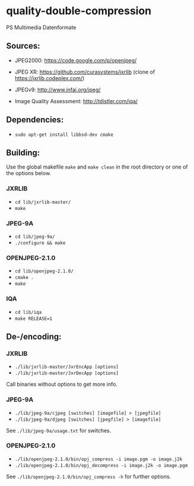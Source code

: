 # quality-double-compression
PS Multimedia Datenformate

## Sources:

* JPEG2000: https://code.google.com/p/openjpeg/
* JPEG XR: https://github.com/curasystems/jxrlib (clone of https://jxrlib.codeplex.com/)
* JPEGv9: http://www.infai.org/jpeg/

* Image Quality Assessment: http://tdistler.com/iqa/

## Dependencies:

* `sudo apt-get install libbsd-dev cmake`

## Building:

Use the global makefile `make` and `make clean` in the root directory or one of the options below.

### JXRLIB

* `cd lib/jxrlib-master/`
* `make`

### JPEG-9A

* `cd lib/jpeg-9a/`
* `./configure && make`

### OPENJPEG-2.1.0

* `cd lib/openjpeg-2.1.0/`
* `cmake .`
* `make`

### IQA

* `cd lib/iqa`
* `make RELEASE=1`

## De-/encoding:

### JXRLIB

* `./lib/jxrlib-master/JxrEncApp [options]`
* `./lib/jxrlib-master/JxrDecApp [options]`

Call binaries without options to get more info.

### JPEG-9A

* `./lib/jpeg-9a/cjpeg [switches] [imagefile] > [jpegfile]`
* `./lib/jpeg-9a/djpeg [switches] [jpegfile] > [imagefile]`

See `./lib/jpeg-9a/usage.txt` for switches.

### OPENJPEG-2.1.0


* `./lib/openjpeg-2.1.0/bin/opj_compress -i image.pgm -o image.j2k`
* `./lib/openjpeg-2.1.0/bin/opj_decompress -i image.j2k -o image.pgm`

See `./lib/openjpeg-2.1.0/bin/opj_compress -h` for further options.

